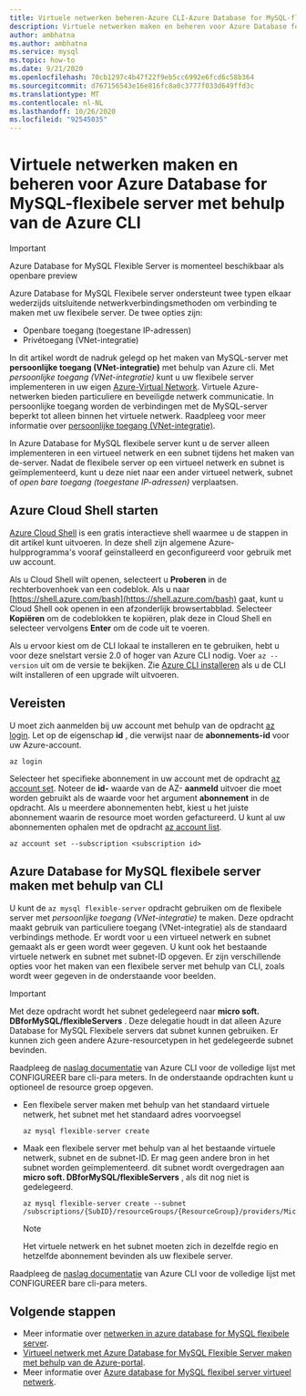 ```yaml
---
title: Virtuele netwerken beheren-Azure CLI-Azure Database for MySQL-flexibele server
description: Virtuele netwerken maken en beheren voor Azure Database for MySQL-flexibele server met behulp van de Azure CLI
author: ambhatna
ms.author: ambhatna
ms.service: mysql
ms.topic: how-to
ms.date: 9/21/2020
ms.openlocfilehash: 70cb1297c4b47f22f9eb5cc6992e6fcd6c58b364
ms.sourcegitcommit: d767156543e16e816fc8a0c3777f033d649ffd3c
ms.translationtype: MT
ms.contentlocale: nl-NL
ms.lasthandoff: 10/26/2020
ms.locfileid: "92545035"
---
```

# <a name="create-and-manage-virtual-networks-for-azure-database-for-mysql---flexible-server-using-the-azure-cli"></a>Virtuele netwerken maken en beheren voor Azure Database for MySQL-flexibele server met behulp van de Azure CLI

> [!IMPORTANT]
> Azure Database for MySQL Flexible Server is momenteel beschikbaar als openbare preview

Azure Database for MySQL Flexibele server ondersteunt twee typen elkaar wederzijds uitsluitende netwerkverbindingsmethoden om verbinding te maken met uw flexibele server. De twee opties zijn:

- Openbare toegang (toegestane IP-adressen)
- Privétoegang (VNet-integratie)

In dit artikel wordt de nadruk gelegd op het maken van MySQL-server met **persoonlijke toegang (VNet-integratie)** met behulp van Azure cli. Met *persoonlijke toegang (VNet-integratie)* kunt u uw flexibele server implementeren in uw eigen [Azure-Virtual Network](../../virtual-network/virtual-networks-overview.md). Virtuele Azure-netwerken bieden particuliere en beveiligde netwerk communicatie. In persoonlijke toegang worden de verbindingen met de MySQL-server beperkt tot alleen binnen het virtuele netwerk. Raadpleeg voor meer informatie over [persoonlijke toegang (VNet-integratie)](./concepts-networking.md#private-access-vnet-integration).

In Azure Database for MySQL flexibele server kunt u de server alleen implementeren in een virtueel netwerk en een subnet tijdens het maken van de-server. Nadat de flexibele server op een virtueel netwerk en subnet is geïmplementeerd, kunt u deze niet naar een ander virtueel netwerk, subnet of *open bare toegang (toegestane IP-adressen)* verplaatsen.

## <a name="launch-azure-cloud-shell"></a>Azure Cloud Shell starten

[Azure Cloud Shell](../../cloud-shell/overview.md) is een gratis interactieve shell waarmee u de stappen in dit artikel kunt uitvoeren. In deze shell zijn algemene Azure-hulpprogramma's vooraf geïnstalleerd en geconfigureerd voor gebruik met uw account.

Als u Cloud Shell wilt openen, selecteert u **Proberen** in de rechterbovenhoek van een codeblok. Als u naar [https://shell.azure.com/bash](https://shell.azure.com/bash) gaat, kunt u Cloud Shell ook openen in een afzonderlijk browsertabblad. Selecteer **Kopiëren** om de codeblokken te kopiëren, plak deze in Cloud Shell en selecteer vervolgens **Enter** om de code uit te voeren.

Als u ervoor kiest om de CLI lokaal te installeren en te gebruiken, hebt u voor deze snelstart versie 2.0 of hoger van Azure CLI nodig. Voer `az --version` uit om de versie te bekijken. Zie [Azure CLI installeren](/cli/azure/install-azure-cli) als u de CLI wilt installeren of een upgrade wilt uitvoeren.

## <a name="prerequisites"></a>Vereisten

U moet zich aanmelden bij uw account met behulp van de opdracht [az login](/cli/azure/reference-index#az-login). Let op de eigenschap **id** , die verwijst naar de **abonnements-id** voor uw Azure-account.

```azurecli-interactive
az login
```

Selecteer het specifieke abonnement in uw account met de opdracht [az account set](/cli/azure/account#az-account-set). Noteer de **id-** waarde van de AZ- **aanmeld** uitvoer die moet worden gebruikt als de waarde voor het argument **abonnement** in de opdracht. Als u meerdere abonnementen hebt, kiest u het juiste abonnement waarin de resource moet worden gefactureerd. U kunt al uw abonnementen ophalen met de opdracht [az account list](/cli/azure/account#az-account-list).

```azurecli
az account set --subscription <subscription id>
```

## <a name="create-azure-database-for-mysql-flexible-server-using-cli"></a>Azure Database for MySQL flexibele server maken met behulp van CLI
U kunt de `az mysql flexible-server` opdracht gebruiken om de flexibele server met *persoonlijke toegang (VNet-integratie)* te maken. Deze opdracht maakt gebruik van particuliere toegang (VNet-integratie) als de standaard verbindings methode. Er wordt voor u een virtueel netwerk en subnet gemaakt als er geen wordt weer gegeven. U kunt ook het bestaande virtuele netwerk en subnet met subnet-ID opgeven. <!-- You can provide the **vnet**,**subnet**,**vnet-address-prefix** or**subnet-address-prefix** to customize the virtual network and subnet.--> Er zijn verschillende opties voor het maken van een flexibele server met behulp van CLI, zoals wordt weer gegeven in de onderstaande voor beelden.

>[!Important]
> Met deze opdracht wordt het subnet gedelegeerd naar **micro soft. DBforMySQL/flexibleServers** . Deze delegatie houdt in dat alleen Azure Database for MySQL Flexibele servers dat subnet kunnen gebruiken. Er kunnen zich geen andere Azure-resourcetypen in het gedelegeerde subnet bevinden.
>

Raadpleeg de [naslag documentatie](/cli/azure/mysql/flexible-server) van Azure CLI voor de volledige lijst met CONFIGUREER bare cli-para meters. In de onderstaande opdrachten kunt u optioneel de resource groep opgeven.

- Een flexibele server maken met behulp van het standaard virtuele netwerk, het subnet met het standaard adres voorvoegsel
    ```azurecli-interactive
    az mysql flexible-server create
    ```
<!--- Create a flexible server using already existing virtual network and subnet
    ```azurecli-interactive
    az mysql flexible-server create --vnet myVnet --subnet mySubnet
    ```-->
- Maak een flexibele server met behulp van al het bestaande virtuele netwerk, subnet en de subnet-ID. Er mag geen andere bron in het subnet worden geïmplementeerd. dit subnet wordt overgedragen aan **micro soft. DBforMySQL/flexibleServers** , als dit nog niet is gedelegeerd.
    ```azurecli-interactive
    az mysql flexible-server create --subnet /subscriptions/{SubID}/resourceGroups/{ResourceGroup}/providers/Microsoft.Network/virtualNetworks/{VNetName}/subnets/{SubnetName}
    ```
    > [!Note]
    > Het virtuele netwerk en het subnet moeten zich in dezelfde regio en hetzelfde abonnement bevinden als uw flexibele server.
<!--
- Create a flexible server using new virtual network, subnet with non-default address prefix
    ```azurecli-interactive
    az mysql flexible-server create --vnet myVnet --vnet-address-prefix 10.0.0.0/24 --subnet mySubnet --subnet-address-prefix 10.0.0.0/24
    ```-->
Raadpleeg de [naslag documentatie](/cli/azure/mysql/flexible-server) van Azure CLI voor de volledige lijst met CONFIGUREER bare cli-para meters.


## <a name="next-steps"></a>Volgende stappen
- Meer informatie over [netwerken in azure database for MySQL flexibele server](./concepts-networking.md).
- [Virtueel netwerk met Azure Database for MySQL Flexible Server maken met behulp van de Azure-portal](./how-to-manage-virtual-network-portal.md).
- Meer informatie over [Azure database for MySQL flexibel server virtueel netwerk](./concepts-networking.md#private-access-vnet-integration).